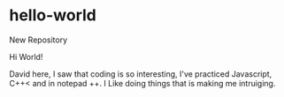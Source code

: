 # hello-world
New Repository

Hi World!

David here, I saw that coding is so interesting, I've practiced Javascript, C++< and in notepad ++.
I Like doing things that is making me intruiging.
